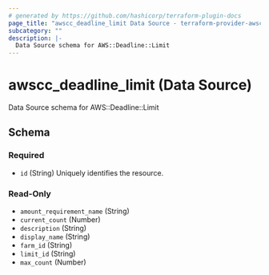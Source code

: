 ```yaml
---
# generated by https://github.com/hashicorp/terraform-plugin-docs
page_title: "awscc_deadline_limit Data Source - terraform-provider-awscc"
subcategory: ""
description: |-
  Data Source schema for AWS::Deadline::Limit
---
```


# awscc_deadline_limit (Data Source)

Data Source schema for AWS::Deadline::Limit



<!-- schema generated by tfplugindocs -->
## Schema

### Required

- `id` (String) Uniquely identifies the resource.

### Read-Only

- `amount_requirement_name` (String)
- `current_count` (Number)
- `description` (String)
- `display_name` (String)
- `farm_id` (String)
- `limit_id` (String)
- `max_count` (Number)
